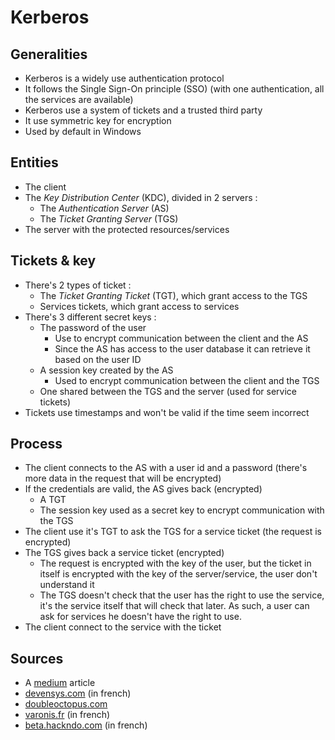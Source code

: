 # Kerberos

## Generalities

* Kerberos is a widely use authentication protocol
* It follows the Single Sign-On principle \(SSO\) \(with one authentication, all the services are available\)
* Kerberos use a system of tickets and a trusted third party
* It use symmetric key for encryption
* Used by default in Windows

## Entities

* The client
* The _Key Distribution Center_ \(KDC\), divided in 2 servers :
  * The _Authentication Server_ \(AS\)
  * The _Ticket Granting Server_ \(TGS\)
* The server with the protected resources/services

## Tickets & key

* There's 2 types of ticket :
  * The _Ticket Granting Ticket_ \(TGT\), which grant access to the TGS
  * Services tickets, which grant access to services
* There's 3 different secret keys  :
  * The password of the user
    * Use to encrypt communication between the client and the AS
    * Since the AS has access to the user database it can retrieve it based on the user ID
  * A session key created by the AS
    * Used to encrypt communication between the client and the TGS
  * One shared between the TGS and the server \(used for service tickets\)
* Tickets use timestamps and won't be valid if the time seem incorrect

## Process

* The client connects to the AS with a user id and a password \(there's more data in the request that will be encrypted\)
* If the credentials are valid, the AS gives back \(encrypted\)
  * A TGT
  * The session key used as a secret key to encrypt communication with the TGS
* The client use it's TGT to ask the TGS for a service ticket \(the request is encrypted\)
* The TGS gives back a service ticket \(encrypted\)
  * The request is encrypted with the key of the user, but the ticket in itself is encrypted with the key of the server/service, the user don't understand it
  * The TGS doesn't check that the user has the right to use the service, it's the service itself that will check that later. As such, a user can ask for services he doesn't have the right to use.
* The client connect to the service with the ticket

## Sources

* A [medium](https://medium.com/identity-beyond-borders/kerberos-explained-3bc2ddb7b0eb) article
* [devensys.com](https://blog.devensys.com/kerberos-principe-de-fonctionnement/) \(in french\)
* [doubleoctopus.com](https://doubleoctopus.com/security-wiki/authentication/ticket-granting-tickets/)
* [varonis.fr](https://blog.varonis.fr/explication-de-lauthentification-kerberos/) \(in french\)
* [beta.hackndo.com](https://beta.hackndo.com/service-principal-name-spn/) \(in french\)





